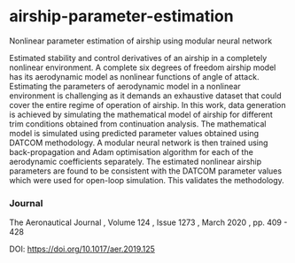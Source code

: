 # airship-parameter-estimation
Nonlinear parameter estimation of airship using modular neural network

Estimated stability and control derivatives of an airship in a completely nonlinear environment. A complete six degrees of freedom airship model has its aerodynamic model as nonlinear functions of angle of attack. Estimating the parameters of aerodynamic model in a nonlinear environment is challenging as it demands an exhaustive dataset that could cover the entire regime of operation of airship. In this work, data generation is achieved by simulating the mathematical model of airship for different trim conditions obtained from continuation analysis. The mathematical model is simulated using predicted parameter values obtained using DATCOM methodology. A modular neural network is then trained using back-propagation and Adam optimisation algorithm for each of the aerodynamic coefficients separately. The estimated nonlinear airship parameters are found to be consistent with the DATCOM parameter values which were used for open-loop simulation. This validates the methodology.

### Journal
The Aeronautical Journal , Volume 124 , Issue 1273 , March 2020 , pp. 409 - 428

DOI: https://doi.org/10.1017/aer.2019.125
